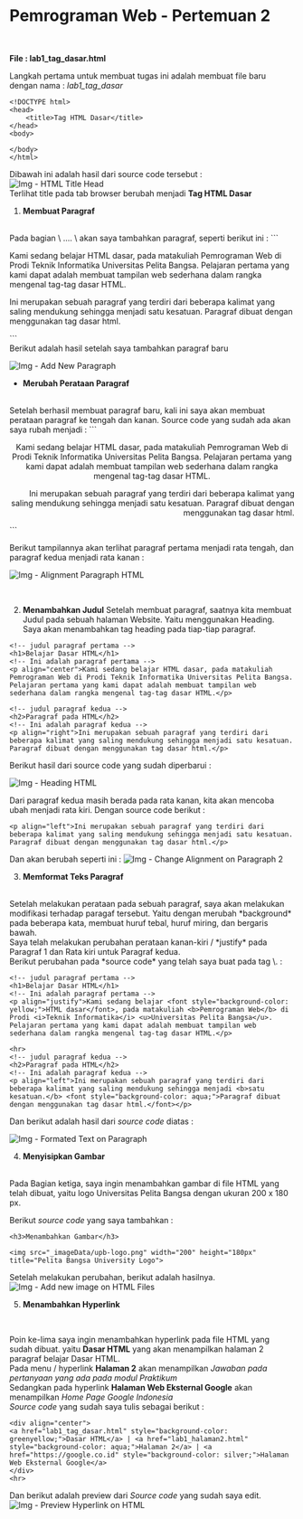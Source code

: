 # Pemrograman Web - Pertemuan 2
<br>

**File : lab1_tag_dasar.html**


Langkah pertama untuk membuat tugas ini adalah membuat file baru dengan nama : *lab1_tag_dasar* 
```
<!DOCTYPE html>
<head>
    <title>Tag HTML Dasar</title>
</head>
<body>
    
</body>
</html>
```

Dibawah ini adalah hasil dari source code tersebut : <br>
![Img - HTML Title Head](_imageData/titleHTML.png) <br>
Terlihat title pada tab browser berubah menjadi **Tag HTML Dasar**

1. **Membuat Paragraf** 
<br>
Pada bagian \<body> .... \</body> akan saya tambahkan paragraf, seperti berikut ini : 
```
<!-- Ini adalah paragraf pertama -->
<p>Kami sedang belajar HTML dasar, pada matakuliah Pemrograman Web di Prodi Teknik Informatika Universitas Pelita Bangsa. Pelajaran pertama yang kami dapat adalah membuat tampilan web sederhana dalam rangka mengenal tag-tag dasar HTML.</p>

<!-- Ini adalah paragraf kedua -->
<p>Ini merupakan sebuah paragraf yang terdiri dari beberapa kalimat yang saling mendukung sehingga menjadi satu kesatuan. Paragraf dibuat dengan menggunakan tag dasar html.</p>
```
<br>
Berikut adalah hasil setelah saya tambahkan paragraf baru

![Img - Add New Paragraph](_imageData/addParagraf.png)

- **Merubah Perataan Paragraf** 
<br>
Setelah berhasil membuat paragraf baru, kali ini saya akan membuat perataan paragraf ke tengah dan kanan. Source code yang sudah ada akan saya rubah menjadi :
```
<!-- Ini adalah paragraf pertama -->
<p align="center">Kami sedang belajar HTML dasar, pada matakuliah Pemrograman Web di Prodi Teknik Informatika Universitas Pelita Bangsa. Pelajaran pertama yang kami dapat adalah membuat tampilan web sederhana dalam rangka mengenal tag-tag dasar HTML.</p>
<!-- Ini adalah paragraf kedua -->
<p align="right">Ini merupakan sebuah paragraf yang terdiri dari beberapa kalimat yang saling mendukung sehingga menjadi satu kesatuan. Paragraf dibuat dengan menggunakan tag dasar html.</p>
```
<br>

Berikut tampilannya akan terlihat paragraf pertama menjadi rata tengah, dan paragraf kedua menjadi rata kanan :

![Img - Alignment Paragraph HTML](_imageData/alignParagraf.png)

<br>

2. **Menambahkan Judul**
Setelah membuat paragraf, saatnya kita membuat Judul pada sebuah halaman Website. Yaitu menggunakan Heading.
Saya akan menambahkan tag heading pada tiap-tiap paragraf.

```
<!-- judul paragraf pertama -->
<h1>Belajar Dasar HTML</h1>
<!-- Ini adalah paragraf pertama -->
<p align="center">Kami sedang belajar HTML dasar, pada matakuliah Pemrograman Web di Prodi Teknik Informatika Universitas Pelita Bangsa. Pelajaran pertama yang kami dapat adalah membuat tampilan web sederhana dalam rangka mengenal tag-tag dasar HTML.</p>

<!-- judul paragraf kedua -->
<h2>Paragraf pada HTML</h2>
<!-- Ini adalah paragraf kedua -->
<p align="right">Ini merupakan sebuah paragraf yang terdiri dari beberapa kalimat yang saling mendukung sehingga menjadi satu kesatuan. Paragraf dibuat dengan menggunakan tag dasar html.</p>
```

Berikut hasil dari source code yang sudah diperbarui :

![Img - Heading HTML](_imageData/addHeading.png)

Dari paragraf kedua masih berada pada rata kanan, kita akan mencoba ubah menjadi rata kiri. Dengan source code berikut :

```
<p align="left">Ini merupakan sebuah paragraf yang terdiri dari beberapa kalimat yang saling mendukung sehingga menjadi satu kesatuan. Paragraf dibuat dengan menggunakan tag dasar html.</p>
```

Dan akan berubah seperti ini :
![Img - Change Alignment on Paragraph 2](_imageData/changeAlignmentP2N.png)

3. **Memformat Teks Paragraf**
<br> 
Setelah melakukan perataan pada sebuah paragraf, saya akan melakukan modifikasi terhadap paragaf tersebut. Yaitu dengan merubah *background* pada beberapa kata, membuat huruf tebal, huruf miring, dan bergaris bawah.<br>
Saya telah melakukan perubahan perataan kanan-kiri / *justify* pada Paragraf 1 dan Rata kiri untuk Paragraf kedua.
<br>
Berikut perubahan pada *source code* yang telah saya buat pada tag \<body>. :

```
<!-- judul paragraf pertama -->
<h1>Belajar Dasar HTML</h1>
<!-- Ini adalah paragraf pertama -->
<p align="justify">Kami sedang belajar <font style="background-color: yellow;">HTML dasar</font>, pada matakuliah <b>Pemrograman Web</b> di Prodi <i>Teknik Informatika</i> <u>Universitas Pelita Bangsa</u>. Pelajaran pertama yang kami dapat adalah membuat tampilan web sederhana dalam rangka mengenal tag-tag dasar HTML.</p>

<hr>
<!-- judul paragraf kedua -->
<h2>Paragraf pada HTML</h2>
<!-- Ini adalah paragraf kedua -->
<p align="left">Ini merupakan sebuah paragraf yang terdiri dari beberapa kalimat yang saling mendukung sehingga menjadi <b>satu kesatuan.</b> <font style="background-color: aqua;">Paragraf dibuat dengan menggunakan tag dasar html.</font></p>
```

Dan berikut adalah hasil dari *source code* diatas : <br>

![Img - Formated Text on Paragraph](_imageData/formatedText.png)

4. **Menyisipkan Gambar**
<br>
Pada Bagian ketiga, saya ingin menambahkan gambar di file HTML yang telah dibuat, yaitu logo Universitas Pelita Bangsa dengan ukuran 200 x 180 px. <br>

Berikut *source code* yang saya tambahkan : 
<br>

```
<h3>Menambahkan Gambar</h3>

<img src="_imageData/upb-logo.png" width="200" height="180px" title="Pelita Bangsa University Logo">
```

Setelah melakukan perubahan, berikut adalah hasilnya. <br>
![Img - Add new image on HTML Files](_imageData/addImage.png)

5. **Menambahkan Hyperlink**
<br>

Poin ke-lima saya ingin menambahkan hyperlink pada file HTML yang sudah dibuat. yaitu **Dasar HTML** yang akan menampilkan halaman 2 paragraf belajar Dasar HTML. <br>
Pada menu / hyperlink **Halaman 2** akan menampilkan *Jawaban pada pertanyaan yang ada pada modul Praktikum* <br>
Sedangkan pada hyperlink **Halaman Web Eksternal Google** akan menampilkan *Home Page Google Indonesia*  <br>
*Source code* yang sudah saya tulis sebagai berikut :
<br>

```
<div align="center">
<a href="lab1_tag_dasar.html" style="background-color: greenyellow;">Dasar HTML</a> | <a href="lab1_halaman2.html" style="background-color: aqua;">Halaman 2</a> | <a href="https://google.co.id" style="background-color: silver;">Halaman Web Eksternal Google</a>
</div>
<hr>
```

Dan berikut adalah preview dari *Source code* yang sudah saya edit. <br>
![Img - Preview Hyperlink on HTML](_imageData/headLink.png)